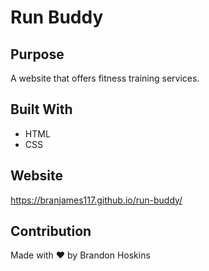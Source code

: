# Run Buddy

## Purpose

A website that offers fitness training services.

## Built With

- HTML
- CSS

## Website

https://branjames117.github.io/run-buddy/

## Contribution

Made with ❤️ by Brandon Hoskins
